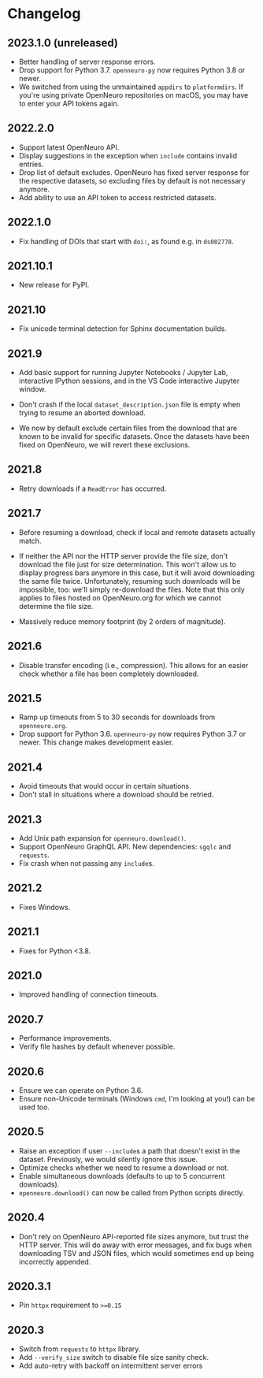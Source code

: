 # Changelog

## 2023.1.0 (unreleased)

- Better handling of server response errors.
- Drop support for Python 3.7. `openneuro-py` now requires Python 3.8 or newer.
- We switched from using the unmaintained `appdirs` to `platformdirs`. If you're using private OpenNeuro repositories on macOS, you may have to enter your API tokens again.

## 2022.2.0

- Support latest OpenNeuro API.
- Display suggestions in the exception when `include` contains invalid
  entries.
- Drop list of default excludes. OpenNeuro has fixed server response for the
  respective datasets, so excluding files by default is not necessary anymore.
- Add ability to use an API token to access restricted datasets.

## 2022.1.0

- Fix handling of DOIs that start with `doi:`, as found e.g. in `ds002778`.

## 2021.10.1

- New release for PyPI.

## 2021.10

- Fix unicode terminal detection for Sphinx documentation builds.

## 2021.9

- Add basic support for running Jupyter Notebooks / Jupyter Lab, interactive
  IPython sessions, and in the VS Code interactive Jupyter window.

- Don't crash if the local `dataset_description.json` file is empty when trying
  to resume an aborted download.

- We now by default exclude certain files from the download that are known to
  be invalid for specific datasets. Once the datasets have been fixed on
  OpenNeuro, we will revert these exclusions.

## 2021.8

- Retry downloads if a `ReadError` has occurred.

## 2021.7

- Before resuming a download, check if local and remote datasets actually
  match.

- If neither the API nor the HTTP server provide the file size, don't download
  the file just for size determination. This won't allow us to display progress
  bars anymore in this case, but it will avoid downloading the same file twice.
  Unfortunately, resuming such downloads will be impossible, too: we'll simply
  re-download the files. Note that this only applies to files hosted on
  OpenNeuro.org for which we cannot determine the file size.

- Massively reduce memory footprint (by 2 orders of magnitude).

## 2021.6

- Disable transfer encoding (i.e., compression). This allows for an easier
  check whether a file has been completely downloaded.

## 2021.5

- Ramp up timeouts from 5 to 30 seconds for downloads from `openneuro.org`.
- Drop support for Python 3.6. `openneuro-py` now requires Python 3.7 or newer.
  This change makes development easier.

## 2021.4

- Avoid timeouts that would occur in certain situations.
- Don't stall in situations where a download should be retried.

## 2021.3

- Add Unix path expansion for `openneuro.download()`.
- Support OpenNeuro GraphQL API. New dependencies: `sgqlc` and `requests`.
- Fix crash when not passing any `include`s.

## 2021.2

- Fixes Windows.

## 2021.1

- Fixes for Python <3.8.

## 2021.0

- Improved handling of connection timeouts.

## 2020.7

- Performance improvements.
- Verify file hashes by default whenever possible.

## 2020.6

- Ensure we can operate on Python 3.6.
- Ensure non-Unicode terminals (Windows `cmd`, I'm looking at you!) can be
  used too.

## 2020.5

- Raise an exception if user `--include`s a path that doesn't exist in the
  dataset. Previously, we would silently ignore this issue.
- Optimize checks whether we need to resume a download or not.
- Enable simultaneous downloads (defaults to up to 5 concurrent downloads).
- `openneuro.download()` can now be called from Python scripts directly.

## 2020.4

- Don't rely on OpenNeuro API-reported file sizes anymore, but trust the
  HTTP server. This will do away with error messages, and fix bugs when
  downloading TSV and JSON files, which would sometimes end up being
  incorrectly appended.

## 2020.3.1

- Pin `httpx` requirement to `>=0.15`

## 2020.3

- Switch from `requests` to `httpx` library.
- Add `--verify_size` switch to disable file size sanity check.
- Add auto-retry with backoff on intermittent server errors

